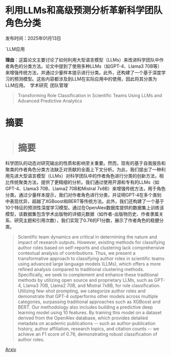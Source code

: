 # 利用LLMs和高级预测分析革新科学团队角色分类

发布时间：2025年01月13日

`LLM应用

**理由**：这篇论文主要讨论了如何利用大型语言模型（LLMs）来改进科学团队中作者角色的分类方法。论文中提到了使用多种LLMs（如GPT-4、Llama3 70B等）来增强传统方法，并通过少量样本提示进行分类。此外，还构建了一个基于深度学习的预测模型。这些内容都涉及到LLM在实际应用中的使用，因此将其分类为LLM应用。` `学术研究` `团队管理`

> Transforming Role Classification in Scientific Teams Using LLMs and Advanced Predictive Analytics

# 摘要

> # 摘要
科学团队的动态对研究输出的性质和影响至关重要。然而，现有的基于自我报告和聚类的作者角色分类方法缺乏对贡献的全面上下文分析。为此，我们提出了一种利用先进大型语言模型（LLMs）对科学团队中的作者角色进行分类的创新方法，相比传统聚类方法，提供了更精细的分析。我们通过使用开源和专有的LLMs（如GPT-4、Llama3 70B、Llama2 70B和Mistral 7x8B）来增强传统方法，用于角色分类。通过少量样本提示，我们对作者角色进行分类，并证明GPT-4在多个类别中表现优异，超越了XGBoost和BERT等传统方法。此外，我们还构建了一个基于10个特征的预测性深度学习模型。通过在OpenAlex数据库提供的数据集上训练该模型，该数据集包含学术出版物的详细元数据（如作者-出版物历史、作者隶属关系、研究主题和引用次数），我们实现了0.76的F1分数，展示了作者角色的稳健分类。

> Scientific team dynamics are critical in determining the nature and impact of research outputs. However, existing methods for classifying author roles based on self-reports and clustering lack comprehensive contextual analysis of contributions. Thus, we present a transformative approach to classifying author roles in scientific teams using advanced large language models (LLMs), which offers a more refined analysis compared to traditional clustering methods. Specifically, we seek to complement and enhance these traditional methods by utilizing open source and proprietary LLMs, such as GPT-4, Llama3 70B, Llama2 70B, and Mistral 7x8B, for role classification. Utilizing few-shot prompting, we categorize author roles and demonstrate that GPT-4 outperforms other models across multiple categories, surpassing traditional approaches such as XGBoost and BERT. Our methodology also includes building a predictive deep learning model using 10 features. By training this model on a dataset derived from the OpenAlex database, which provides detailed metadata on academic publications -- such as author-publication history, author affiliation, research topics, and citation counts -- we achieve an F1 score of 0.76, demonstrating robust classification of author roles.

[Arxiv](https://arxiv.org/abs/2501.07267)